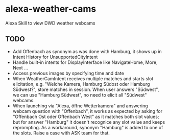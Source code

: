 # alexa-weather-cams
Alexa Skill to view DWD weather webcams

## TODO
- Add Offenbach as synonym as was done with Hamburg, it shows up in Intent History for
  UnsupportedCityIntent
- Handle built-in intents for DisplayInterface like NavigateHome, More, Next ...
- Access previous images by specifying time and date
- When WeatherCamIntent receives multiple matches and starts slot elicitation, e.g.
  "Welche Kamera, Hamburg Südost oder Hamburg Südwest?", store matches in session. When user
  answers "Südwest", we can use "Hamburg Südwest", no need to elicit all "Südwest" webcams.
- When launching via "Alexa, öffne Wetterkamera" and answering webcam question with "Offenbach",
  it works as expected by asking for "Offenbach Ost oder Offenbach West" as it matches both slot
  values; but for answer "Hamburg" it doesn't recognice any slot value and keeps reprompting.
  As a workaround, synonym "Hamburg" is added to one of the slots. Raise a case with ASK team for that.
